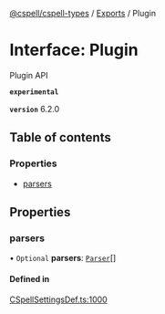 [@cspell/cspell-types](../README.md) / [Exports](../modules.md) / Plugin

# Interface: Plugin

Plugin API

**`experimental`**

**`version`** 6.2.0

## Table of contents

### Properties

- [parsers](Plugin.md#parsers)

## Properties

### parsers

• `Optional` **parsers**: [`Parser`](Parser.md)[]

#### Defined in

[CSpellSettingsDef.ts:1000](https://github.com/streetsidesoftware/cspell/blob/dadce5a/packages/cspell-types/src/CSpellSettingsDef.ts#L1000)
